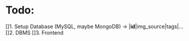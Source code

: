 # Todo:
[]1. Setup Database (MySQL, maybe MongoDB)
    -> |**id**|img_source|tags|...
[]2. DBMS 
[]3. Frontend
